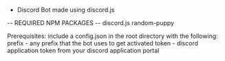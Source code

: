 - Discord Bot made using discord.js

-- REQUIRED NPM PACKAGES --
discord.js
random-puppy

Prerequisites:
include a config.json in the root directory with the following:
prefix - any prefix that the bot uses to get activated
token - discord application token from your discord application portal
